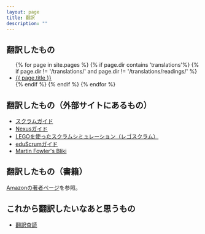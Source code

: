 ```yaml
---
layout: page
title: 翻訳
description: ""
---
```


## 翻訳したもの
<ul>
{% for page in site.pages %}
  {% if page.dir contains 'translations'%}
  {% if page.dir != '/translations/' and page.dir != '/translations/readings/' %}
<li><a href="{{ page.dir }}">{{ page.title }}</a></li>
  {% endif %}
  {% endif %}
{% endfor %}
</ul>

## 翻訳したもの（外部サイトにあるもの）
* [スクラムガイド](http://www.scrumguides.org/download.html)
* [Nexusガイド](https://www.scrum.org/Resources/The-Nexus-Guide/Downloads)
* [LEGOを使ったスクラムシミュレーション（レゴスクラム）](http://www.lego4scrum.com/translations/)
* [eduScrumガイド](http://eduscrum.nl/en/links)
* [Martin Fowler's Bliki](http://bliki-ja.github.io/)

## 翻訳したもの（書籍）

[Amazonの著者ページ](http://www.amazon.co.jp/-/e/B00429JIAI)を参照。

## これから翻訳したいなあと思うもの

* [翻訳査読](readings)
